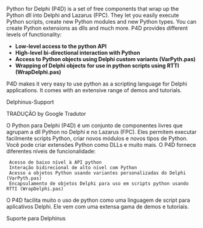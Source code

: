 Python for Delphi (P4D) is a set of free components that wrap up the Python dll into Delphi and Lazarus (FPC). They let you easily execute Python scripts, create new Python modules and new Python types. You can create Python extensions as dlls and much more.  P4D provides different levels of functionality:

  * **Low-level access to the python API**
  * **High-level bi-directional interaction with Python**
  * **Access to Python objects using Delphi custom variants (VarPyth.pas)**
  * **Wrapping of Delphi objects for use in python scripts using RTTI (WrapDelphi.pas)**

P4D makes it very easy to use python as a scripting language for Delphi applications.  It comes with an extensive range of demos and tutorials.

Delphinus-Support

TRADUÇÃO by Google Tradutor

O Python para Delphi (P4D) é um conjunto de componentes livres que agrupam a dll Python no Delphi e no Lazarus (FPC). Eles permitem executar facilmente scripts Python, criar novos módulos e novos tipos de Python. Você pode criar extensões Python como DLLs e muito mais. O P4D fornece diferentes níveis de funcionalidade:

     Acesso de baixo nível à API python
     Interação bidirecional de alto nível com Python
     Acesso a objetos Python usando variantes personalizadas do Delphi (VarPyth.pas)
     Encapsulamento de objetos Delphi para uso em scripts python usando RTTI (WrapDelphi.pas)

O P4D facilita muito o uso de python como uma linguagem de script para aplicativos Delphi. Ele vem com uma extensa gama de demos e tutoriais.

Suporte para Delphinus
